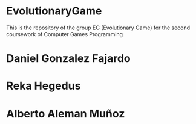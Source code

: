 # EvolutionaryGame

This is the repository of the group EG (Evolutionary Game) for the second coursework of Computer Games Programming
# Daniel Gonzalez Fajardo
# Reka Hegedus
# Alberto Aleman Muñoz
